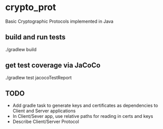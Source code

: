 # crypto_prot
Basic Cryptographic Protocols implemented in Java

## build and run tests
./gradlew build

## get test coverage via JaCoCo

./gradlew test jacocoTestReport

## TODO

- Add gradle task to generate keys and certificates as dependencies to Client and Server applications
- In Client/Sever app, use relative paths for reading in certs and keys
- Describe Client/Server Protocol